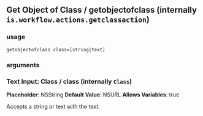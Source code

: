 
## Get Object of Class / getobjectofclass (internally `is.workflow.actions.getclassaction`)


### usage
`getobjectofclass class=[string|text]`

### arguments
### Text Input: Class / class (internally `Class`)
**Placeholder**: NSString
**Default Value**: NSURL
**Allows Variables**: true


Accepts a string 
or text
with the text.
